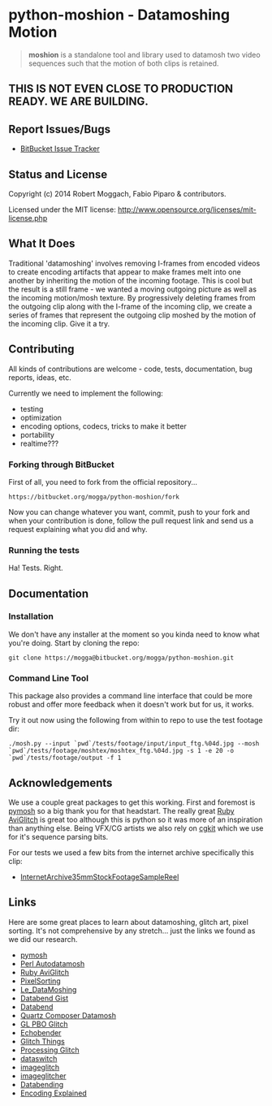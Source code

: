 # python-moshion - Datamoshing Motion

> **moshion** is a standalone tool and library used to datamosh
> two video sequences such that the motion of both clips is retained.

## **THIS IS NOT EVEN CLOSE TO PRODUCTION READY. WE ARE BUILDING.**


## Report Issues/Bugs

* [BitBucket Issue Tracker](https://bitbucket.org/mogga/python-moshion/issues "Issues")




## Status and License

Copyright (c) 2014 Robert Moggach, Fabio Piparo & contributors.

Licensed under the MIT license: http://www.opensource.org/licenses/mit-license.php




## What It Does

Traditional 'datamoshing' involves removing I-frames from encoded videos to create encoding artifacts
that appear to make frames melt into one another by inheriting the motion of the incoming footage.
This is cool but the result is a still frame - we wanted a moving outgoing picture as well as the incoming motion/mosh texture.
By progressively deleting frames from the outgoing clip along with the I-frame of the incoming clip, we create a series of
frames that represent the outgoing clip moshed by the motion of the incoming clip. Give it a try.



## Contributing

All kinds of contributions are welcome - code, tests, documentation, bug reports, ideas, etc.

Currently we need to implement the following:

* testing
* optimization
* encoding options, codecs, tricks to make it better
* portability
* realtime???


### Forking through BitBucket

First of all, you need to fork from the official repository...

    https://bitbucket.org/mogga/python-moshion/fork

Now you can change whatever you want, commit, push to your fork and when 
your contribution is done, follow the pull request link and send us a 
request explaining what you did and why.


### Running the tests

Ha! Tests. Right.



## Documentation


### Installation

We don't have any installer at the moment so you kinda need to know what you're doing.
Start by cloning the repo:

    git clone https://mogga@bitbucket.org/mogga/python-moshion.git


### Command Line Tool

This package also provides a command line interface that could be more robust and offer more
feedback when it doesn't work but for us, it works.

Try it out now using the following from within to repo to use the test footage dir:

    ./mosh.py --input `pwd`/tests/footage/input/input_ftg.%04d.jpg --mosh `pwd`/tests/footage/moshtex/moshtex_ftg.%04d.jpg -s 1 -e 20 -o `pwd`/tests/footage/output -f 1



## Acknowledgements

We use a couple great packages to get this working. First and foremost is [pymosh](https://github.com/grampajoe/pymosh "PyMosh")
so a big thank you for that headstart. The really great [Ruby AviGlitch](http://ucnv.github.io/aviglitch/) is great too although
this is python so it was more of an inspiration than anything else. Being VFX/CG artists we also rely on [cgkit](http://cgkit.sourceforge.net)
which we use for it's sequence parsing bits.

For our tests we used a few bits from the internet archive specifically this clip: 

* [InternetArchive35mmStockFootageSampleReel](https://archive.org/details/InternetArchive35mmStockFootageSampleReel)


## Links

Here are some great places to learn about datamoshing, glitch art, pixel sorting.
It's not comprehensive by any stretch... just the links we found as we did our research.

* [pymosh](https://github.com/grampajoe/pymosh "PyMosh")
* [Perl Autodatamosh](https://github.com/grampajoe/Autodatamosh)
* [Ruby AviGlitch](http://ucnv.github.io/aviglitch/)
* [PixelSorting](https://github.com/jeffThompson/PixelSorting)
* [Le_DataMoshing](http://wiki.labomedia.org/index.php/Le_DataMoshing)
* [Databend Gist](https://gist.github.com/adrn/4090186)
* [Databend](https://github.com/cschlisner/Databend)
* [Quartz Composer Datamosh](http://kriss.cx/tom/datamosh/)
* [GL PBO Glitch](https://github.com/bangnoise/GL-PBO-Glitch)
* [Echobender](http://www.hellocatfood.com/echobender/)
* [Glitch Things](http://www.hellocatfood.com/tag/glitch/)
* [Processing Glitch](http://www.xradiograph.com/Processing/Glitch)
* [dataswitch](https://github.com/dataswitch/Experimental/tree/master/databend)
* [imageglitch](http://www.sun-art.org/creativecoding/imageglitch/)
* [imageglitcher](http://www.airtightinteractive.com/2011/02/glitch-your-images-with-imageglitcher/)
* [Databending](http://www.jackhagley.com/Experimental-Databending)
* [Encoding Explained](http://objavi.booki.cc/books/alookatopenvideo-en-2013.01.10-12.43.09/ch010_encoding-explained.html)

